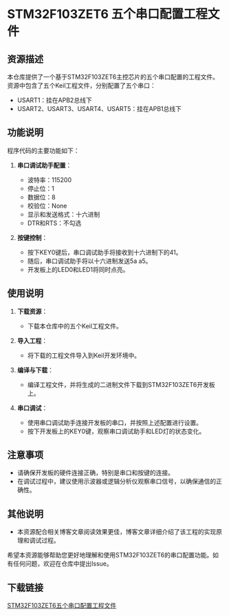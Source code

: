 # STM32F103ZET6 五个串口配置工程文件

## 资源描述

本仓库提供了一个基于STM32F103ZET6主控芯片的五个串口配置的工程文件。资源中包含了五个Keil工程文件，分别配置了五个串口：

- USART1：挂在APB2总线下
- USART2、USART3、USART4、USART5：挂在APB1总线下

## 功能说明

程序代码的主要功能如下：

1. **串口调试助手配置**：
   - 波特率：115200
   - 停止位：1
   - 数据位：8
   - 校验位：None
   - 显示和发送格式：十六进制
   - DTR和RTS：不勾选

2. **按键控制**：
   - 按下KEY0键后，串口调试助手将接收到十六进制下的41。
   - 随后，串口调试助手将以十六进制发送5a a5。
   - 开发板上的LED0和LED1将同时点亮。

## 使用说明

1. **下载资源**：
   - 下载本仓库中的五个Keil工程文件。

2. **导入工程**：
   - 将下载的工程文件导入到Keil开发环境中。

3. **编译与下载**：
   - 编译工程文件，并将生成的二进制文件下载到STM32F103ZET6开发板上。

4. **串口调试**：
   - 使用串口调试助手连接开发板的串口，并按照上述配置进行设置。
   - 按下开发板上的KEY0键，观察串口调试助手和LED灯的状态变化。

## 注意事项

- 请确保开发板的硬件连接正确，特别是串口和按键的连接。
- 在调试过程中，建议使用示波器或逻辑分析仪观察串口信号，以确保通信的正确性。

## 其他说明

- 本资源配合相关博客文章阅读效果更佳，博客文章详细介绍了该工程的实现原理和调试过程。

希望本资源能够帮助您更好地理解和使用STM32F103ZET6的串口配置功能。如有任何问题，欢迎在仓库中提出Issue。

## 下载链接

[STM32F103ZET6五个串口配置工程文件](https://pan.quark.cn/s/58d8785beee7)